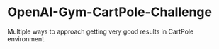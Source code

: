 # OpenAI-Gym-CartPole-Challenge
Multiple ways to approach getting very good results in CartPole environment.
